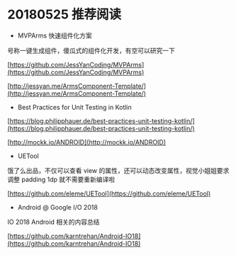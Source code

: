 # 20180525 推荐阅读

* MVPArms 快速组件化方案

号称一键生成组件，傻瓜式的组件化开发，有空可以研究一下

[https://github.com/JessYanCoding/MVPArms](https://github.com/JessYanCoding/MVPArms)

[http://jessyan.me/ArmsComponent-Template/](http://jessyan.me/ArmsComponent-Template/)

* Best Practices for Unit Testing in Kotlin

[https://blog.philipphauer.de/best-practices-unit-testing-kotlin/](https://blog.philipphauer.de/best-practices-unit-testing-kotlin/)

[http://mockk.io/ANDROID](http://mockk.io/ANDROID)

* UETool

饿了么出品，不仅可以查看 view 的属性，还可以动态改变属性，视觉小姐姐要求调整 padding 1dp 就不需要重新编译啦

[https://github.com/eleme/UETool](https://github.com/eleme/UETool)

* Android @ Google I/O 2018

IO 2018 Android 相关的内容总结

[https://github.com/karntrehan/Android-IO18](https://github.com/karntrehan/Android-IO18)
